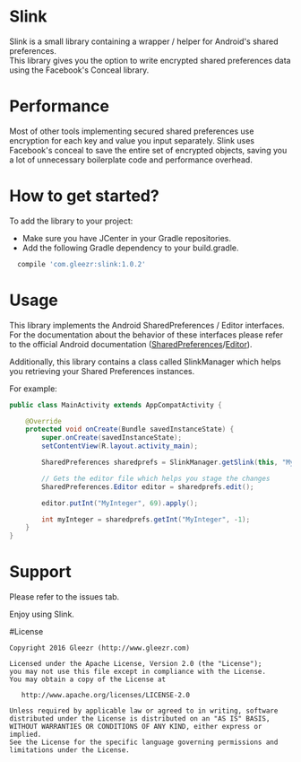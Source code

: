 Slink
==================
Slink is a small library containing a wrapper / helper for Android's shared preferences.     
This library gives you the option to write encrypted shared preferences data using the Facebook's Conceal library.

Performance
=================
Most of other tools implementing secured shared preferences use encryption for each key and value you input separately.
Slink uses Facebook's conceal to save the entire set of encrypted objects, saving you a lot of unnecessary boilerplate code and performance overhead.

How to get started?
==================
To add the library to your project:
- Make sure you have JCenter in your Gradle repositories.
- Add the following Gradle dependency to your build.gradle.
```Groovy
  compile 'com.gleezr:slink:1.0.2'
```

Usage
==================
This library implements the Android SharedPreferences / Editor interfaces.      
For the documentation about the behavior of these interfaces please refer to the official Android documentation ([SharedPreferences][1]/[Editor][2]).

Additionally, this library contains a class called SlinkManager which helps you retrieving your Shared Preferences instances.

For example:
```Java
public class MainActivity extends AppCompatActivity {

    @Override
    protected void onCreate(Bundle savedInstanceState) {
        super.onCreate(savedInstanceState);
        setContentView(R.layout.activity_main);

        SharedPreferences sharedprefs = SlinkManager.getSlink(this, "MySharedPrefrences");

        // Gets the editor file which helps you stage the changes
        SharedPreferences.Editor editor = sharedprefs.edit();

        editor.putInt("MyInteger", 69).apply();

        int myInteger = sharedprefs.getInt("MyInteger", -1);
    }
}
```

Support
===========
Please refer to the issues tab.

Enjoy using Slink.

#License
```
Copyright 2016 Gleezr (http://www.gleezr.com)

Licensed under the Apache License, Version 2.0 (the "License");
you may not use this file except in compliance with the License.
You may obtain a copy of the License at

   http://www.apache.org/licenses/LICENSE-2.0

Unless required by applicable law or agreed to in writing, software
distributed under the License is distributed on an "AS IS" BASIS,
WITHOUT WARRANTIES OR CONDITIONS OF ANY KIND, either express or implied.
See the License for the specific language governing permissions and
limitations under the License.
```

[1]: https://developer.android.com/reference/android/content/SharedPreferences.html
[2]: https://developer.android.com/reference/android/content/SharedPreferences.Editor.html

